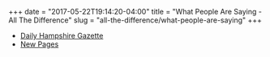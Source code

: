 +++
date = "2017-05-22T19:14:20-04:00"
title = "What People Are Saying - All The Difference"
slug = "all-the-difference/what-people-are-saying"
+++

* [Daily Hampshire Gazette](http://www.gazettenet.com/Book-Bag-9739302)
* [New Pages](https://www.newpages.com/book-reviews/all-the-difference)
